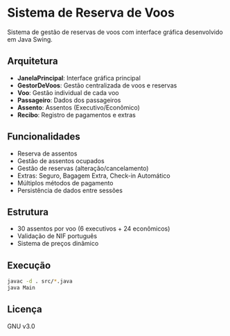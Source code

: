 # Sistema de Reserva de Voos
Sistema de gestão de reservas de voos com interface gráfica desenvolvido em Java Swing.

## Arquitetura
- **JanelaPrincipal**: Interface gráfica principal
- **GestorDeVoos**: Gestão centralizada de voos e reservas
- **Voo**: Gestão individual de cada voo
- **Passageiro**: Dados dos passageiros
- **Assento**: Assentos (Executivo/Econômico)
- **Recibo**: Registro de pagamentos e extras

## Funcionalidades
- Reserva de assentos
- Gestão de assentos ocupados
- Gestão de reservas (alteração/cancelamento)
- Extras: Seguro, Bagagem Extra, Check-in Automático
- Múltiplos métodos de pagamento
- Persistência de dados entre sessões

## Estrutura
- 30 assentos por voo (6 executivos + 24 econômicos)
- Validação de NIF português
- Sistema de preços dinâmico


## Execução
```bash
javac -d . src/*.java
java Main
```


## Licença
GNU v3.0
